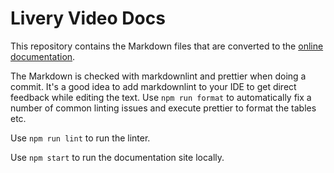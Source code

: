 # Livery Video Docs

This repository contains the Markdown files that are converted to the [online documentation](https://docs.liveryvideo.com).

The Markdown is checked with markdownlint and prettier when doing a commit.
It's a good idea to add markdownlint to your IDE to get direct feedback while editing the text.
Use `npm run format` to automatically fix a number of common linting issues and execute prettier to format the tables etc.

Use `npm run lint` to run the linter.

Use `npm start` to run the documentation site locally.
